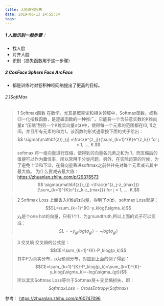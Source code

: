 ```yaml
---
title: 人脸识别损失
date: 2019-06-13 14:55:54
tags:
---
```



##### 1 人脸识别一般步骤：
- 找人脸
- 对齐人脸
- 识别（损失函数用于这一步骤）

<!--more-->

##### 2 CosFace Sphere Face ArcFace
- 都是训练时对卷积神经网络提出了更高的目标。

###### 2.1SoftMax
>1 Softmax函数
在数学，尤其是概率论和相关领域中，Softmax函数，或称归一化指数函数，是逻辑函数的一种推广。它能将一个含任意实数的K维向量$\mathbf{z}$   “压缩”到另一个K维实向量$\sigma(\mathbf{z})$中，使得每一个元素的范围都在$(0,1)$之间，并且所有元素的和为1。该函数的形式通常按下面的式子给出：
$$ \sigma(\mathbf{z})_{j} =\frac{e^{z_j}}{\sum_{k=1}^{K}e^{z_k}}  for j = 1, …, K.$$
softmax 将一组向量进行压缩，使得到的向量各元素之和为 1，而压缩后的值便可以作为置信率，所以常用于分类问题。另外，在实际运算的时候，为了避免上溢和下溢，在将向量丢进softmax之前往往先对每个元素减去其中最大值。
为什么要减去最大值：https://zhuanlan.zhihu.com/p/29376573
$$ \sigma(\mathbf{z})_{j} =\frac{e^{z_j-z_{max}}}{\sum_{k=1}^{K}e^{z_k-z_{max}}}  for j = 1, …, K.$$

>2 Softmax Loss
上面丢入$K$维的$\mathbf{z}$向量，得到了$\sigma(\mathbf{z})$，softmax Loss就是：
$$SL=\sum_{k=1}^{K}-y_klog(\sigma_k)$$
$y_k$是个one hot的向量，只有1个1，为groundtruth,所以上面的式子可以变成：
$$SL=-y_{gt}log(\sigma_{gt})=-log(\sigma_{gt})$$


>3 交叉熵
交叉熵的公式是：
$$CE=\sum_{k=1}^{K}-P_klog(p_k)$$
其中P为真实分布，p为预测分布，对应到上面的例子得到：
$$CE=\sum_{k=1}^{K}-P_klog(p_k)=\sum_{k=1}^{K}-y_klog(\sigma_k)=-log(\sigma_{gt})$$
所以其实Softmax Loss等价于Softmax层＋交叉熵损失，即：
$$Softmax Loss=Cross Entropy(Softmax)$$



参考：
https://zhuanlan.zhihu.com/p/60747096
